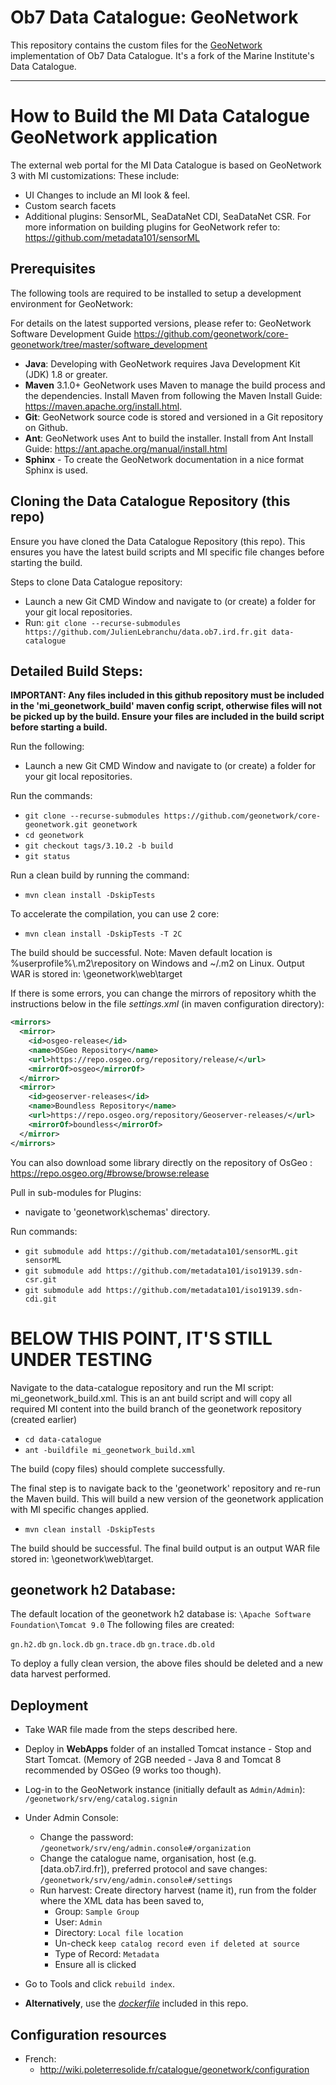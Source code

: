 # Ob7 Data Catalogue: GeoNetwork

This repository contains the custom files for the [GeoNetwork](https://geonetwork-opensource.org/) implementation of Ob7 Data Catalogue. It's a fork of the Marine Institute's Data Catalogue.

---

# How to Build the MI Data Catalogue GeoNetwork application

The external web portal for the MI Data Catalogue is based on GeoNetwork 3 with MI customizations:
These include:

- UI Changes to include an MI look & feel.
- Custom search facets
- Additional plugins: SensorML, SeaDataNet CDI, SeaDataNet CSR. For more information on building plugins for GeoNetwork refer to: <https://github.com/metadata101/sensorML>

## Prerequisites
The following tools are required to be installed to setup a development environment for GeoNetwork:

For details on the latest supported versions, please refer to: GeoNetwork Software Development Guide <https://github.com/geonetwork/core-geonetwork/tree/master/software_development>

- **Java**: Developing with GeoNetwork requires Java Development Kit (JDK) 1.8 or greater.
- **Maven** 3.1.0+ GeoNetwork uses Maven to manage the build process and the dependencies.
    Install Maven from following the Maven Install Guide: <https://maven.apache.org/install.html>. &nbsp;
- **Git**: GeoNetwork source code is stored and versioned in a Git repository on Github.
- **Ant**: GeoNetwork uses Ant to build the installer. Install from Ant Install Guide​: <https://ant.apache.org/manual/install.html> &nbsp;
- **Sphinx** - To create the GeoNetwork documentation in a nice format Sphinx is used.

## Cloning the Data Catalogue Repository (this repo)
Ensure you have cloned the Data Catalogue Repository (this repo). This ensures you have the latest build scripts and MI specific file changes before starting the build.

Steps to clone Data Catalogue repository:

- Launch a new Git CMD Window and navigate to (or create) a folder for your git local repositories.
- Run: `git clone --recurse-submodules https://github.com/JulienLebranchu/data.ob7.ird.fr.git data-catalogue`


## Detailed Build Steps:

**IMPORTANT: Any files included in this github repository must be included in the 'mi_geonetwork_build' maven config script, otherwise files will not be picked up by the build. Ensure your files are included in the build script before starting a build.**

Run the following:
- Launch a new Git CMD Window and navigate to (or create) a folder for your git local repositories.

Run the commands:
- `git clone --recurse-submodules https://github.com/geonetwork/core-geonetwork.git geonetwork`
- `cd geonetwork`
- `git checkout tags/3.10.2 -b build`
- `git status`

Run a clean build by running the command:
- `mvn clean install -DskipTests`

To accelerate the compilation, you can use 2 core:
- `mvn clean install -DskipTests -T 2C`


The build should be successful.
Note: Maven default location is %userprofile%\\.m2\repository on Windows and ~/.m2 on Linux. Output WAR is stored in: \geonetwork\web\target

If there is some errors, you can change the mirrors of repository whith the instructions below in the file *settings.xml* (in maven configuration directory):
```xml
<mirrors>
  <mirror>
    <id>osgeo-release</id>
    <name>OSGeo Repository</name>
    <url>https://repo.osgeo.org/repository/release/</url>
    <mirrorOf>osgeo</mirrorOf>
  </mirror>
  <mirror>
    <id>geoserver-releases</id>
    <name>Boundless Repository</name>
    <url>https://repo.osgeo.org/repository/Geoserver-releases/</url>
    <mirrorOf>boundless</mirrorOf>
  </mirror>
</mirrors>
```
You can also download some library directly on the repository of OsGeo : https://repo.osgeo.org/#browse/browse:release

Pull in sub-modules for Plugins:

- navigate to 'geonetwork\schemas' directory.

Run commands:
- `git submodule add https://github.com/metadata101/sensorML.git sensorML`
- `git submodule add https://github.com/metadata101/iso19139.sdn-csr.git`
- `git submodule add https://github.com/metadata101/iso19139.sdn-cdi.git`


# BELOW THIS POINT, IT'S STILL UNDER TESTING

Navigate to the data-catalogue repository and run the MI script: mi_geonetwork_build.xml. This is an ant build script and will copy all required MI content into the build branch of the geonetwork repository (created earlier)

- `cd data-catalogue`
- `ant -buildfile mi_geonetwork_build.xml`

The build (copy files) should complete successfully.

The final step is to navigate back to the 'geonetwork' repository and re-run the Maven build. This will build a new version of the geonetwork application with MI specific changes applied.

- `mvn clean install -DskipTests`

The build should be successful. The final build output is an output WAR file stored in: \geonetwork\web\target.

## geonetwork h2 Database:
The default location of the geonetwork h2 database is: `\Apache Software Foundation\Tomcat 9.0`
The following files are created:

`gn.h2.db`
`gn.lock.db`
`gn.trace.db`
`gn.trace.db.old`

To deploy a fully clean version, the above files should be deleted and a new data harvest performed.


## Deployment
- Take WAR file made from the steps described here.
- Deploy in **WebApps** folder of an installed Tomcat instance - Stop and Start Tomcat. (Memory of 2GB needed - Java 8 and Tomcat 8 recommended by OSGeo (9 works too though).
- Log-in to the GeoNetwork instance (initially default as `Admin/Admin`): `/geonetwork/srv/eng/catalog.signin`
- Under Admin Console:
	- Change the password: `/geonetwork/srv/eng/admin.console#/organization`
	- Change the catalogue name, organisation, host (e.g. [data.ob7.ird.fr]), preferred protocol and save changes: `/geonetwork/srv/eng/admin.console#/settings`
	- Run harvest: Create directory harvest (name it), run from the folder where the XML data has been saved to, 
		- Group: `Sample Group`
		- User: `Admin`
		- Directory: `Local file location`
		- Un-check `keep catalog record even if deleted at source`
		- Type of Record: `Metadata`
		- Ensure all is clicked
- Go to Tools and click `rebuild index`.

- **Alternatively**, use the [*dockerfile*](https://github.com/JulienLebranchu/data.ob7.ird.fr/blob/master/geonetwork/Dockerfile) included in this repo.

## Configuration resources
- French:
	- http://wiki.poleterresolide.fr/catalogue/geonetwork/configuration
